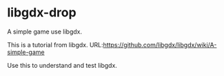 libgdx-drop
===========

A simple game use libgdx.

This is a tutorial from libgdx. URL:https://github.com/libgdx/libgdx/wiki/A-simple-game

Use this to understand and test libgdx.
